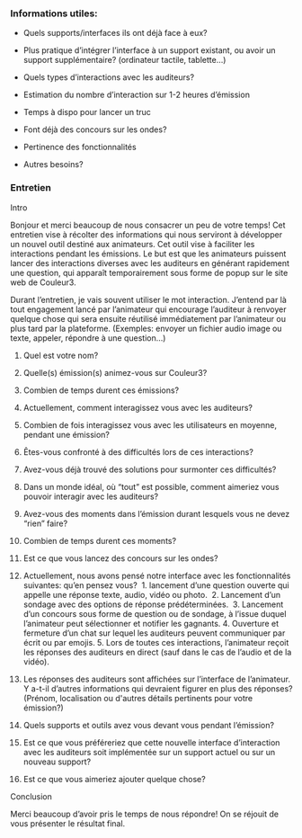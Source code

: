 ### Informations utiles: 

-   Quels supports/interfaces ils ont déjà face à eux? 
    
-   Plus pratique d’intégrer l’interface à un support existant, ou avoir un support supplémentaire? (ordinateur tactile, tablette…)
    
-   Quels types d’interactions avec les auditeurs? 
    
-   Estimation du nombre d’interaction sur 1-2 heures d’émission
    
-   Temps à dispo pour lancer un truc
    
-   Font déjà des concours sur les ondes? 
    
-   Pertinence des fonctionnalités
    
-   Autres besoins? 

### Entretien

Intro

Bonjour et merci beaucoup de nous consacrer un peu de votre temps! Cet entretien vise à récolter des informations qui nous serviront à développer un nouvel outil destiné aux animateurs. Cet outil vise à faciliter les interactions pendant les émissions. Le but est que les animateurs puissent lancer des interactions diverses avec les auditeurs en générant rapidement une question, qui apparaît temporairement sous forme de popup sur le site web de Couleur3. 

Durant l’entretien, je vais souvent utiliser le mot interaction. J’entend par là tout engagement lancé par l’animateur qui encourage l’auditeur à renvoyer quelque chose qui sera ensuite réutilisé immédiatement par l’animateur ou plus tard par la plateforme. (Exemples: envoyer un fichier audio image ou texte, appeler, répondre à une question…)

1.  Quel est votre nom?
    
2.  Quelle(s) émission(s) animez-vous sur Couleur3?
    
3.  Combien de temps durent ces émissions? 
    
4.  Actuellement, comment interagissez vous avec les auditeurs?
    
5.  Combien de fois interagissez vous avec les utilisateurs en moyenne, pendant une émission?
    
6.  Êtes-vous confronté à des difficultés lors de ces interactions? 
    
7.  Avez-vous déjà trouvé des solutions pour surmonter ces difficultés? 
    
8.  Dans un monde idéal, où “tout” est possible, comment aimeriez vous pouvoir interagir avec les auditeurs? 
    
9.  Avez-vous des moments dans l’émission durant lesquels vous ne devez “rien” faire? 
    
10.  Combien de temps durent ces moments? 
    
11.  Est ce que vous lancez des concours sur les ondes? 
    
12.  Actuellement, nous avons pensé notre interface avec les fonctionnalités suivantes: qu’en pensez vous? 
	1. lancement d’une question ouverte qui appelle une réponse texte, audio, vidéo ou photo. 
	2. Lancement d’un sondage avec des options de réponse prédéterminées. 
	3. Lancement d’un concours sous forme de question ou de sondage, à l’issue duquel l’animateur peut sélectionner et notifier les gagnants.
	4. Ouverture et fermeture d’un chat sur lequel les auditeurs peuvent communiquer par écrit ou par emojis.
	5. Lors de toutes ces interactions, l’animateur reçoit les réponses des auditeurs en direct (sauf dans le cas de l’audio et de la vidéo).

14.  Les réponses des auditeurs sont affichées sur l’interface de l’animateur. Y a-t-il d’autres informations qui devraient figurer en plus des réponses? (Prénom, localisation ou d'autres détails pertinents pour votre émission?)
    
15.  Quels supports et outils avez vous devant vous pendant l’émission? 
    
16.  Est ce que vous préféreriez que cette nouvelle interface d’interaction avec les auditeurs soit implémentée sur un support actuel ou sur un nouveau support? 
    
17.  Est ce que vous aimeriez ajouter quelque chose? 

Conclusion 

Merci beaucoup d’avoir pris le temps de nous répondre! On se réjouit de vous présenter le résultat final.